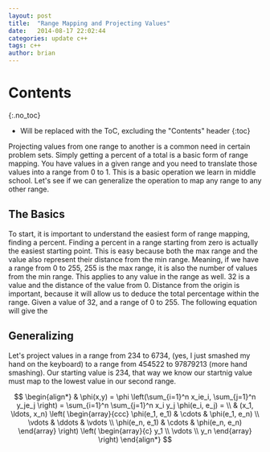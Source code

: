 ```yaml
---
layout: post
title:  "Range Mapping and Projecting Values"
date:   2014-08-17 22:02:44
categories: update c++
tags: c++ 
author: brian
---
```


# Contents
{:.no_toc}

* Will be replaced with the ToC, excluding the "Contents" header
{:toc}

Projecting values from one range to another is a common need in certain problem sets. Simply getting a percent of a total is a basic form of range mapping. You have values in a given range and you need to translate those values into a range from 0 to 1. This is a basic operation we learn in middle school. Let's see if we can generalize the operation to map any range to any other range.

## The Basics

To start, it is important to understand the easiest form of range mapping, finding a percent. Finding a percent in a range starting from zero is actually the easiest starting point. This is easy because both the max range and the value also represent their distance from the min range. Meaning, if we have a range from 0 to 255, 255 is the max range, it is also the number of values from the min range. This applies to any value in the range as well. 32 is a value and the distance of the value from 0. Distance from the origin is important, because it will allow us to deduce the total percentage within the range. Given a value of 32, and a range of 0 to 255. The following equation will give the 

## Generalizing

Let's project values in a range from 234 to 6734, (yes, I just smashed my hand on the keyboard) to a range from 454522 to 97879213 (more hand smashing). Our starting value is 234, that way we know our startnig value must map to the lowest value in our second range. 

$$
\begin{align*}
  & \phi(x,y) = \phi \left(\sum_{i=1}^n x_ie_i, \sum_{j=1}^n y_je_j \right)
  = \sum_{i=1}^n \sum_{j=1}^n x_i y_j \phi(e_i, e_j) = \\
  & (x_1, \ldots, x_n) \left( \begin{array}{ccc}
      \phi(e_1, e_1) & \cdots & \phi(e_1, e_n) \\
      \vdots & \ddots & \vdots \\
      \phi(e_n, e_1) & \cdots & \phi(e_n, e_n)
    \end{array} \right)
  \left( \begin{array}{c}
      y_1 \\
      \vdots \\
      y_n
    \end{array} \right)
\end{align*}
$$